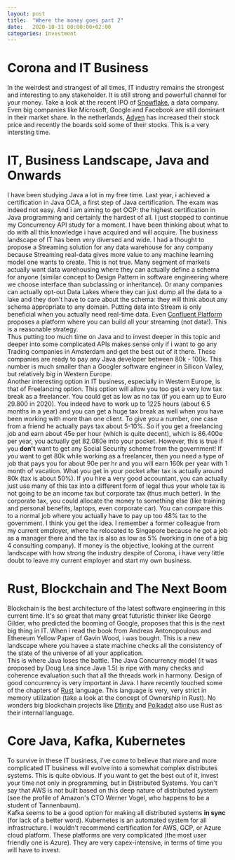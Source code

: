 ```yaml
---
layout: post
title:  "Where the money goes part 2"
date:   2020-10-31 00:00:00+02:00
categories: investment
---
```



# Corona and IT Business
In the weirdest and strangest of all times, IT industry remains the strongest and interesting to any stakeholder. It is still strong and powerfull channel for your money. Take a look at the recent IPO of [Snowflake](https://www.snowflake.com/), a data company. Even big companies like Microsoft, Google and Facebook are still dominant in their market share. In the netherlands, [Adyen](https://www.adyen.com) has increased their stock price and recently the boards sold some of their stocks. This is a very intersting time.
# IT, Business Landscape, Java and Onwards
I have been studying Java a lot in my free time. Last year, i achieved a certification in Java OCA, a first step of Java certification. The exam was indeed not easy. And i am aiming to get OCP: the highest certification in Java programming and certainly the hardest of all. I just stopped to continue my Concurrency API study for a moment. I have been thinking about what to do with all this knowledge i have acquired and will acquire. The business landscape of IT has been very diversed and wide. I had a thought to propose a Streaming solution for any data warehouse for any company because Streaming real-data gives more value to any machine learning model one wants to create. This is not true. Many segment of markets actually want data warehousing where they can actually define a schema for anyone (similar concept to Design Pattern in software engineering where we choose interface than subclassing or inheritance). Or many companies can actually opt-out Data Lakes where they can just dump all the data to a lake and they don't have to care about the schema: they will think about any schema appropriate to any domain. Putting data into Stream is only beneficial when you actually need real-time data. Even [Confluent Platform](https://www.confluent.io/product/confluent-platform) proposes a platform where you can build all your streaming (not data!). This is a reasonable strategy. <br/>
Thus putting too much time on Java and to invest deeper in this topic and deeper into some complicated APIs makes sense only if i want to go any Trading companies in Amsterdam and get the best out of it there. These companies are ready to pay any Java developer between 80k - 100k. This number is much smaller than a Googler software engineer in Silicon Valley, but relatively big in Western Europe. <br/>
Another interesting option in IT business, especially in Western Europe, is that of Freelancing option. This option will allow you too get a very low tax break as a freelancer. You could get as low as no tax (if you earn up to Euro 29.800 in 2020). You indeed have to work up to 1225 hours (about 6.5 months in a year) and you can get a huge tax break as well when you have been working with more than one client. To give you a number, one case from a friend he actually pays tax about 5-10%. So if you get a freelancing job and earn about 45e per hour (which is quite decent), which is 86.400e per year, you actually get 82.080e into your pocket. However, this is true if you **don't** want to get any Social Security scheme from the government! If you want to get 80k while working as a freelancer, then you need a type of job that pays you for about 90e per hr and you will earn 160k per year with 1 month of vacation. What you get in your pocket after tax is actually around 80k (tax is about 50%). If you hire a very good accountant, you can actually just use many of this tax into a different form of legal thus your whole tax is not going to be an income tax but corporate tax (thus much better). In the corporate tax, you could allocate the money to something else (like training and personal benefits, laptops, even corporate car). You can compare this to a normal job where you actually have to pay up too 48% tax to the government. I think you get the idea. I remember a former colleague from my current employer, where he relocated to Singapore because he got a job as a manager there and the tax is also as low as 5% (working in one of a big 4 consulting company). If money is the objective, looking at the current landscape with how strong the industry despite of Corona, i have very little doubt to leave my current employer and start my own business.

# Rust, Blockchain and The Next Boom
Blockchain is the best architecture of the latest software engineering in this current time. It's so great that many great futuristic thinker like George Gilder, who predicted the booming of Google, proposes that this is the next big thing in IT. When i read the book from Andreas Antonopoulous and Ethereum Yellow Paper of Gavin Wood, i was bought. This is a new landscape where you havee a state machine checks all the consistency of the state of the universe of all your application. <br/>
This is where Java loses the battle. The Java Concurrency model (it was proposed by Doug Lea since Java 1.5) is ripe with many checks and coherence evaluation such that all the threads work in harmony. Design of good concurrency is very important in Java. I have recently touched some of the chapters of [Rust](https://rust-lang.org) language. This language is very, very strict in memory utilization (take a look at the concept of Ownership in Rust). No wonders big blockchain projects like [Dfinity](https://www.dfinity.org) and [Polkadot](https://polkadot.network) also use Rust as their internal language.<br/>

# Core Java, Kafka, Kubernetes
To survive in these IT business, i've come to believe that more and more complicated IT business will evolve into a somewhat complex distributes systems. This is quite obvious. If you want to get the best out of it, invest your time not only in programming, but in Distributed Systems. You can't say that AWS is not built based on this deep nature of distributed system (see the profile of Amazon's CTO Werner Vogel, who happens to be a student of Tannenbaum). <br/>
Kafka seems to be a good option for making all distributed systems **in sync** (for lack of a better word). Kubernetes is an automated system for all infrastructure.
I wouldn't recommend certification for AWS, GCP, or Azure cloud platform. These platforms are very complicated (the most user friendly one is Azure). They are very capex-intensive, in terms of time you will have to invest. 